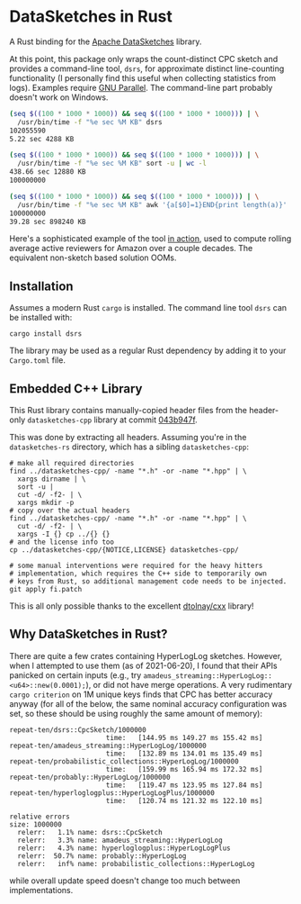 # DataSketches in Rust

A Rust binding for the [Apache DataSketches](https://datasketches.apache.org/) library.

At this point, this package only wraps the count-distinct CPC sketch and provides a command-line tool, `dsrs`, for approximate distinct line-counting functionality (I personally find this useful when collecting statistics from logs). Examples require [GNU Parallel](https://www.gnu.org/software/parallel). The command-line part probably doesn't work on Windows.

```bash
(seq $((100 * 1000 * 1000)) && seq $((100 * 1000 * 1000))) | \
  /usr/bin/time -f "%e sec %M KB" dsrs
102055590
5.22 sec 4288 KB

(seq $((100 * 1000 * 1000)) && seq $((100 * 1000 * 1000))) | \
  /usr/bin/time -f "%e sec %M KB" sort -u | wc -l
438.66 sec 12880 KB
100000000

(seq $((100 * 1000 * 1000)) && seq $((100 * 1000 * 1000))) | \
  /usr/bin/time -f "%e sec %M KB" awk '{a[$0]=1}END{print length(a)}'
100000000
39.28 sec 898240 KB
```

Here's a sophisticated example of the tool [in action](https://vladfeinberg.com/2021/06/29/amazon-reviewers-with-sketches.html), used to compute rolling average active reviewers for Amazon over a couple decades. The equivalent non-sketch based solution OOMs.

## Installation

Assumes a modern Rust `cargo` is installed. The command line tool `dsrs` can be installed with:

```
cargo install dsrs
```

The library may be used as a regular Rust dependency by adding it to your `Cargo.toml` file.

## Embedded C++ Library

This Rust library contains manually-copied header files from the header-only `datasketches-cpp` library at commit [043b947f](https://github.com/apache/datasketches-cpp/tree/043b947fe5b1f9b82527deb0eea4da32f5764f6c).

This was done by extracting all headers. Assuming you're in the `datasketches-rs` directory, which has a sibling `datasketches-cpp`:

```
# make all required directories
find ../datasketches-cpp/ -name "*.h" -or -name "*.hpp" | \
  xargs dirname | \
  sort -u |
  cut -d/ -f2- | \
  xargs mkdir -p
# copy over the actual headers
find ../datasketches-cpp/ -name "*.h" -or -name "*.hpp" | \
  cut -d/ -f2- | \
  xargs -I {} cp ../{} {}
# and the license info too
cp ../datasketches-cpp/{NOTICE,LICENSE} datasketches-cpp/

# some manual interventions were required for the heavy hitters
# implementation, which requires the C++ side to temporarily own
# keys from Rust, so additional management code needs to be injected.
git apply fi.patch
```

This is all only possible thanks to the excellent [dtolnay/cxx](https://github.com/dtolnay/cxx) library!

## Why DataSketches in Rust?

There are quite a few crates containing HyperLogLog sketches. However, when I attempted to use them (as of 2021-06-20), I found that their APIs panicked on certain inputs (e.g., try `amadeus_streaming::HyperLogLog::<u64>::new(0.0001);`), or did not have merge operations. A very rudimentary `cargo criterion` on 1M unique keys finds that CPC has better accuracy anyway (for all of the below, the same nominal accuracy configuration was set, so these should be using roughly the same amount of memory):

```
repeat-ten/dsrs::CpcSketch/1000000
                        time:   [144.95 ms 149.27 ms 155.42 ms]
repeat-ten/amadeus_streaming::HyperLogLog/1000000
                        time:   [132.89 ms 134.01 ms 135.49 ms]
repeat-ten/probabilistic_collections::HyperLogLog/1000000
                        time:   [159.99 ms 165.94 ms 172.32 ms]
repeat-ten/probably::HyperLogLog/1000000
                        time:   [119.47 ms 123.95 ms 127.84 ms]
repeat-ten/hyperloglogplus::HyperLogLogPlus/1000000
                        time:   [120.74 ms 121.32 ms 122.10 ms]

relative errors
size: 1000000
  relerr:   1.1% name: dsrs::CpcSketch
  relerr:   3.3% name: amadeus_streaming::HyperLogLog
  relerr:   4.3% name: hyperloglogplus::HyperLogLogPlus
  relerr:  50.7% name: probably::HyperLogLog
  relerr:   inf% name: probabilistic_collections::HyperLogLog
```

while overall update speed doesn't change too much between implementations.
